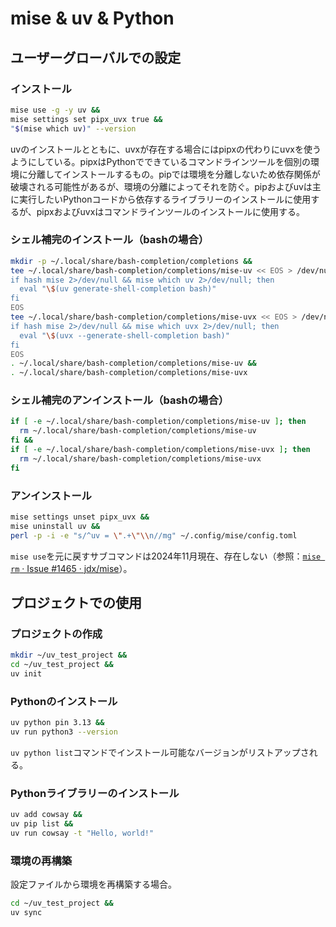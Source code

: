 # mise & uv & Python
## ユーザーグローバルでの設定
### インストール
```sh
mise use -g -y uv &&
mise settings set pipx_uvx true &&
"$(mise which uv)" --version
```
uvのインストールとともに、uvxが存在する場合にはpipxの代わりにuvxを使うようにしている。pipxはPythonでできているコマンドラインツールを個別の環境に分離してインストールするもの。pipでは環境を分離しないため依存関係が破壊される可能性があるが、環境の分離によってそれを防ぐ。pipおよびuvは主に実行したいPythonコードから依存するライブラリーのインストールに使用するが、pipxおよびuvxはコマンドラインツールのインストールに使用する。

### シェル補完のインストール（bashの場合）
```sh
mkdir -p ~/.local/share/bash-completion/completions &&
tee ~/.local/share/bash-completion/completions/mise-uv << EOS > /dev/null &&
if hash mise 2>/dev/null && mise which uv 2>/dev/null; then
  eval "\$(uv generate-shell-completion bash)"
fi
EOS
tee ~/.local/share/bash-completion/completions/mise-uvx << EOS > /dev/null &&
if hash mise 2>/dev/null && mise which uvx 2>/dev/null; then
  eval "\$(uvx --generate-shell-completion bash)"
fi
EOS
. ~/.local/share/bash-completion/completions/mise-uv &&
. ~/.local/share/bash-completion/completions/mise-uvx
```

### シェル補完のアンインストール（bashの場合）
```sh
if [ -e ~/.local/share/bash-completion/completions/mise-uv ]; then
  rm ~/.local/share/bash-completion/completions/mise-uv
fi &&
if [ -e ~/.local/share/bash-completion/completions/mise-uvx ]; then
  rm ~/.local/share/bash-completion/completions/mise-uvx
fi
```

### アンインストール
```sh
mise settings unset pipx_uvx &&
mise uninstall uv &&
perl -p -i -e "s/^uv = \".+\"\\n//mg" ~/.config/mise/config.toml
```
`mise use`を元に戻すサブコマンドは2024年11月現在、存在しない（参照：[`mise rm` · Issue #1465 · jdx/mise](https://github.com/jdx/mise/issues/1465)）。

## プロジェクトでの使用
### プロジェクトの作成
```sh
mkdir ~/uv_test_project &&
cd ~/uv_test_project &&
uv init
```

### Pythonのインストール
```sh
uv python pin 3.13 &&
uv run python3 --version
```
`uv python list`コマンドでインストール可能なバージョンがリストアップされる。

### Pythonライブラリーのインストール
```sh
uv add cowsay &&
uv pip list &&
uv run cowsay -t "Hello, world!"
```

### 環境の再構築
設定ファイルから環境を再構築する場合。
```sh
cd ~/uv_test_project &&
uv sync
```
